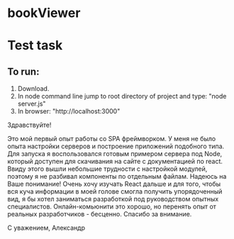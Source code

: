 # bookViewer
<h1>Test task </h1>

<h2>To run:</h2>
<ol>
<li>Download.</li>
<li>In node command line jump to root directory of project and type: "node server.js"</li>
<li>In browser: "http://localhost:3000"</li>
</ol>
<p>Здравствуйте!</p>

<p>Это мой первый опыт работы со SPA фреймворком. У меня не было опыта настройки серверов и построение приложений подобного типа. Для запуска я воспользовался готовым примером сервера под Node, который доступен для скачивания на сайте с документацией по react. Ввиду этого вышли небольшие трудности с настройкой модулей, поэтому я не разбивал компоненты по отдельным файлам. Надеюсь на Ваше понимание! Очень хочу изучать React дальше и для того, чтобы вся куча информации в моей голове смогла получить упорядоченный вид, я бы хотел заниматься разработкой под руководством опытных специалистов. Онлайн-комьюнити это хорошо, но перенять опыт от реальных разработчиков - бесценно. Спасибо за внимание.
</p>
<p>С уважением, Александр</p>
